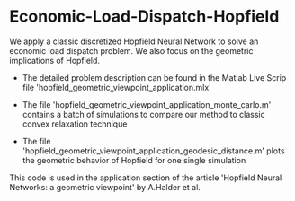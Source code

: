 # Economic-Load-Dispatch-Hopfield
We apply a classic discretized Hopfield Neural Network to solve an economic load dispatch problem. We also focus on the geometric implications of Hopfield. 

- The detailed problem description can be found in the Matlab Live Scrip file 'hopfield_geometric_viewpoint_application.mlx' 

- The file 'hopfield_geometric_viewpoint_application_monte_carlo.m' contains a batch of simulations to compare our method to classic convex relaxation technique

- The file 'hopfield_geometric_viewpoint_application_geodesic_distance.m' plots the geometric behavior of Hopfield for one single simulation

This code is used in the application section of the article 'Hopfield Neural Networks: a geometric viewpoint' by A.Halder et al.

